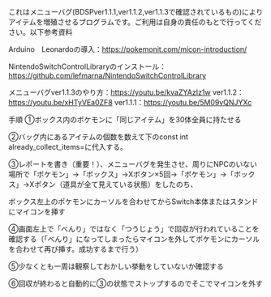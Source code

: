 
これはメニューバグ(BDSPver1.1.1,ver1.1.2,ver1.1.3で確認されているもの)によりアイテムを増殖させるプログラムです。ご利用は自身の責任のもとで行ってください。以下参考資料

Arduino　Leonardoの導入：https://pokemonit.com/micon-introduction/ 

NintendoSwitchControlLibraryのインストール：https://github.com/lefmarna/NintendoSwitchControlLibrary

メニューバグver1.1.3のやり方：https://youtu.be/kvaZYAzIz1w  ver1.1.2：https://youtu.be/xHTyVEa0ZF8  ver1.1.1：https://youtu.be/5M09vQNJYXc

手順
①ボックス内のポケモンに「同じアイテム」を30体全員に持たせる

②バッグ内にあるアイテムの個数を数えて下のconst int already_collect_items=に代入する。

③レポートを書き（重要！）、メニューバグを発生させ、周りにNPCのいない場所で「ポケモン」→「ボックス」→Xボタン×5回→「ポケモン」→「ボックス」→Xボタン（道具が全て見えている状態）をしたのち、

ボックス左上のポケモンにカーソルを合わせてからSwitch本体またはスタンドにマイコンを挿す

④画面左上で「べんり」ではなく「つうじょう」で回収が行われていることを確認する（「べんり」になってしまったらマイコンを外してポケモンにカーソルを合わせて再び挿す。成功するまで行う）

⑤少なくとも一周は観察しておかしい挙動をしていないか確認する

⑥回収が終わると自動的に③の状態でストップするのでそこでマイコンを外す


